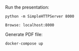 Run the presentation:

```
python -m SimpleHTTPServer 8000

Browse: localhost:8000
```

Generate PDF file:

```
docker-compose up
```

